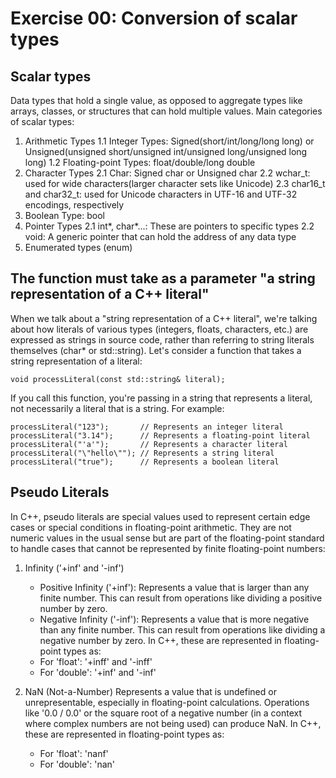 # Exercise 00: Conversion of scalar types

## Scalar types

Data types that hold a single value, as opposed to aggregate types like arrays, classes, or structures that can hold multiple values.
Main categories of scalar types:
1. Arithmetic Types
	1.1 Integer Types: Signed(short/int/long/long long) or Unsigned(unsigned short/unsigned int/unsigned long/unsigned long long)
	1.2 Floating-point Types: float/double/long double
2. Character Types
	2.1 Char: Signed char or Unsigned char
	2.2 wchar_t: used for wide characters(larger character sets like Unicode)
	2.3 char16_t and char32_t: used for Unicode characters in UTF-16 and UTF-32 encodings, respectively
3. Boolean Type: bool
4. Pointer Types
	2.1 int*, char*...: These are pointers to specific types
	2.2 void: A generic pointer that can hold the address of any data type
5. Enumerated types (enum)

## The function must take as a parameter "a string representation of a C++ literal"

When we talk about a "string representation of a C++ literal", we're talking about how literals of various types (integers, floats, characters, etc.) are expressed as strings in source code, rather than referring to string literals themselves (char* or std::string).
Let's consider a function that takes a string representation of a literal:

```void processLiteral(const std::string& literal);```

If you call this function, you're passing in a string that represents a literal, not necessarily a literal that is a string. For example:

```processLiteral("123");       // Represents an integer literal```
```processLiteral("3.14");      // Represents a floating-point literal```
```processLiteral("'a'");       // Represents a character literal```
```processLiteral("\"hello\""); // Represents a string literal```
```processLiteral("true");      // Represents a boolean literal```

## Pseudo Literals

In C++, pseudo literals are special values used to represent certain edge cases or special conditions in floating-point arithmetic. They are not numeric values in the usual sense but are part of the floating-point standard to handle cases that cannot be represented by finite floating-point numbers:

1. Infinity ('+inf' and '-inf')
	* Positive Infinity ('+inf'): Represents a value that is larger than any finite number. This can result from operations like dividing a positive number by zero.
	* Negative Infinity ('-inf'): Represents a value that is more negative than any finite number. This can result from operations like dividing a negative number by zero.
	In C++, these are represented in floating-point types as:
	* For 'float': '+inff' and '-inff'
	* For 'double': '+inf' and '-inf'
	
2. NaN (Not-a-Number)
	Represents a value that is undefined or unrepresentable, especially in floating-point calculations. Operations like '0.0 / 0.0' or the square root of a negative number (in a context where complex numbers are not being used) can produce NaN.
	In C++, these are represented in floating-point types as:
	* For 'float': 'nanf'
	* For 'double': 'nan'

